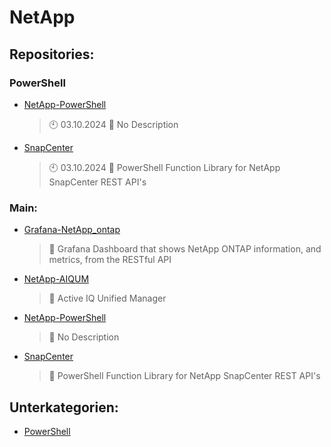 # NetApp

## Repositories:
### PowerShell
- [NetApp-PowerShell](https://github.com/Thamielis/NetApp-PowerShell)
	> :clock10: 03.10.2024
	> :memo: No Description
- [SnapCenter](https://github.com/Thamielis/SnapCenter)
	> :clock10: 03.10.2024
	> :memo: PowerShell Function Library for NetApp SnapCenter REST API's
### Main:
- [Grafana-NetApp_ontap](https://github.com/Thamielis/Grafana-NetApp_ontap)
	> :memo: Grafana Dashboard that shows NetApp ONTAP information, and metrics, from the RESTful API 
- [NetApp-AIQUM](https://github.com/Thamielis/NetApp-AIQUM)
	> :memo: Active IQ Unified Manager
- [NetApp-PowerShell](https://github.com/Thamielis/NetApp-PowerShell)
	> :memo: No Description
- [SnapCenter](https://github.com/Thamielis/SnapCenter)
	> :memo: PowerShell Function Library for NetApp SnapCenter REST API's

## Unterkategorien:
- [PowerShell](PowerShell.md)

